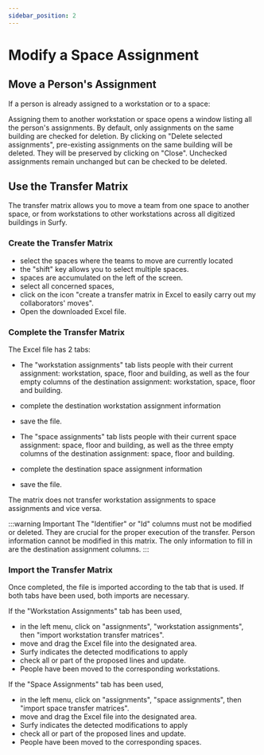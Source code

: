 ```yaml
---
sidebar_position: 2
---
```

# Modify a Space Assignment

## Move a Person's Assignment

If a person is already assigned to a workstation or to a space:

Assigning them to another workstation or space opens a window listing all the person's assignments.
By default, only assignments on the same building are checked for deletion.
By clicking on "Delete selected assignments", pre-existing assignments on the same building will be deleted.
They will be preserved by clicking on "Close".
Unchecked assignments remain unchanged but can be checked to be deleted.



## Use the Transfer Matrix

<Youtube code="GN9jhWo29x4"/>

The transfer matrix allows you to move a team from one space to another space, or from workstations to other workstations across all digitized buildings in Surfy.


### Create the Transfer Matrix

-   select the spaces where the teams to move are currently located
-   the "shift" key allows you to select multiple spaces.
-   spaces are accumulated on the left of the screen.
-   select all concerned spaces,
-   click on the icon "create a transfer matrix in Excel to easily carry out my collaborators' moves". 
-   Open the downloaded Excel file.


### Complete the Transfer Matrix

The Excel file has 2 tabs:

-   The "workstation assignments" tab lists people with their current assignment: workstation, space, floor and building, as well as the four empty columns of the destination assignment: workstation, space, floor and building.
-   complete the destination workstation assignment information
-   save the file.

-   The "space assignments" tab lists people with their current space assignment: space, floor and building, as well as the three empty columns of the destination assignment: space, floor and building. 
-   complete the destination space assignment information
-   save the file.

The matrix does not transfer workstation assignments to space assignments and vice versa.

:::warning Important
The "Identifier" or "Id" columns must not be modified or deleted. They are crucial for the proper execution of the transfer.
Person information cannot be modified in this matrix.
The only information to fill in are the destination assignment columns.
:::


### Import the Transfer Matrix

Once completed, the file is imported according to the tab that is used.
If both tabs have been used, both imports are necessary.

If the "Workstation Assignments" tab has been used,

-   in the left menu, click on "assignments", "workstation assignments", then "import workstation transfer matrices".
-   move and drag the Excel file into the designated area.
-   Surfy indicates the detected modifications to apply
-   check all or part of the proposed lines and update.
-   People have been moved to the corresponding workstations.

If the "Space Assignments" tab has been used,

-   in the left menu, click on "assignments", "space assignments", then "import space transfer matrices".
-   move and drag the Excel file into the designated area.
-   Surfy indicates the detected modifications to apply
-   check all or part of the proposed lines and update.
-   People have been moved to the corresponding spaces.